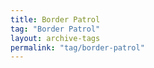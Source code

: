 ```yaml
---
title: Border Patrol
tag: "Border Patrol"
layout: archive-tags
permalink: "tag/border-patrol"
---
```

